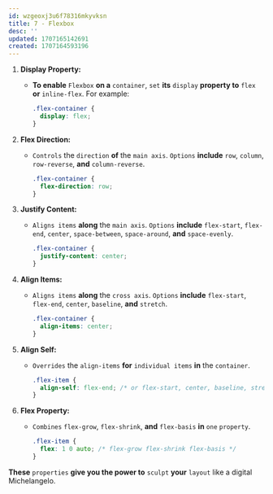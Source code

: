 ```yaml
---
id: wzgeoxj3u6f78316mkyvksn
title: 7 - Flexbox
desc: ''
updated: 1707165142691
created: 1707164593196
---
```


1. **Display Property:**
   - **To enable** `Flexbox` **on a** `container`, `set` **its** `display` **property to** `flex` **or** `inline-flex`. For example:

     ```css
     .flex-container {
       display: flex;
     }
     ```


2. **Flex Direction:**
   - `Controls` the `direction` **of** the `main axis`. `Options` **include** `row`, `column`, `row-reverse`, **and** `column-reverse`.

     ```css
     .flex-container {
       flex-direction: row;
     }
     ```


3. **Justify Content:**
   - `Aligns items` **along** the `main axis`. `Options` **include** `flex-start`, `flex-end`, `center`, `space-between`, `space-around`, **and** `space-evenly`.

     ```css
     .flex-container {
       justify-content: center;
     }
     ```


4. **Align Items:**
   - `Aligns items` **along** the `cross axis`. `Options` **include** `flex-start`, `flex-end`, `center`, `baseline`, **and** `stretch`.

     ```css
     .flex-container {
       align-items: center;
     }
     ```


5. **Align Self:**
   - `Overrides` the `align-items` **for** `individual items` **in** the `container`.
     ```css
     .flex-item {
       align-self: flex-end; /* or flex-start, center, baseline, stretch */
     }
     ```

6. **Flex Property:**
   - `Combines` `flex-grow`, `flex-shrink`, **and** `flex-basis` **in** `one` `property`. 
     ```css
     .flex-item {
       flex: 1 0 auto; /* flex-grow flex-shrink flex-basis */
     }
     ```

**These** `properties` **give you the power to** `sculpt` **your** `layout` like a digital Michelangelo.